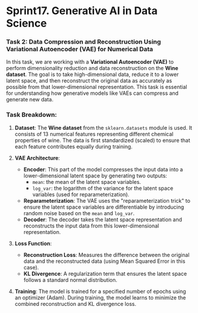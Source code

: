 # Sprint17. Generative AI in Data Science

### Task 2: Data Compression and Reconstruction Using Variational Autoencoder (VAE) for Numerical Data

In this task, we are working with a **Variational Autoencoder (VAE)** to perform dimensionality reduction and data reconstruction on the **Wine dataset**. The goal is to take high-dimensional data, reduce it to a lower latent space, and then reconstruct the original data as accurately as possible from that lower-dimensional representation. This task is essential for understanding how generative models like VAEs can compress and generate new data.

### Task Breakdown:

1. **Dataset**: The **Wine dataset** from the `sklearn.datasets` module is used. It consists of 13 numerical features representing different chemical properties of wine. The data is first standardized (scaled) to ensure that each feature contributes equally during training.
   
2. **VAE Architecture**:
   - **Encoder**: This part of the model compresses the input data into a lower-dimensional latent space by generating two outputs:
     - `mean`: the mean of the latent space variables.
     - `log_var`: the logarithm of the variance for the latent space variables (used for reparameterization).
   - **Reparameterization**: The VAE uses the "reparameterization trick" to ensure the latent space variables are differentiable by introducing random noise based on the `mean` and `log_var`.
   - **Decoder**: The decoder takes the latent space representation and reconstructs the input data from this lower-dimensional representation.

3. **Loss Function**:
   - **Reconstruction Loss**: Measures the difference between the original data and the reconstructed data (using Mean Squared Error in this case).
   - **KL Divergence**: A regularization term that ensures the latent space follows a standard normal distribution.

4. **Training**: The model is trained for a specified number of epochs using an optimizer (Adam). During training, the model learns to minimize the combined reconstruction and KL divergence loss.

